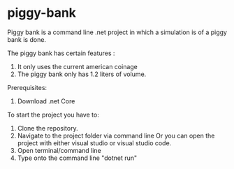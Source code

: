 # piggy-bank

Piggy bank is a command line .net project in which a simulation is of a piggy bank is done. 

The piggy bank has certain features :
  1) It only uses the current american coinage
  2) The piggy bank only has 1.2 liters of volume.
  
Prerequisites:
  1) Download .net Core
  
To start the project you have to:
  1) Clone the repository.
  2) Navigate to the project folder via command line Or you can open the project with either visual studio or visual studio code.
  3) Open terminal/command line
  4) Type onto the command line "dotnet run"
  
